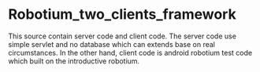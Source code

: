 Robotium_two_clients_framework
==============================

This source contain server code and client code. The server code use simple servlet and  no database which can extends base on real circumstances. In the other hand, client code is android robotium test code which built on the introductive robotium.
